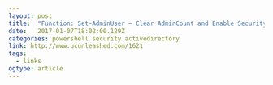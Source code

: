```yaml
---
layout: post 
title:  "Function: Set-AdminUser – Clear AdminCount and Enable Security Inheritance | UC Unleashed" 
date:   2017-01-07T18:02:00.129Z 
categories: powershell security activedirectory
link: http://www.ucunleashed.com/1621 
tags:
  - links
ogtype: article 
---
```


